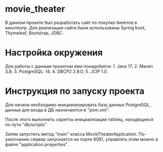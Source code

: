 # movie_theater
В данном проекте был разработать сайт по покупке билетов в кинотеатр.
Для реализации сайта были использованы Spring boot, Thymeleaf, Bootstrap, JDBC.

# Настройка окружения
Для работы с данным проектом вам понадобится:
    1. Java 17;
    2. Maven 3.8;
    3. PostgreSQL: 14.
    4. DBCP2 2.9.0;
    5. JCIP 1.0.

# Инструкция по запуску проекта

Для начала необходимо инициализировать базу данных PostgreSQL, данные для входа в ДБ назначаются в "pom.xml".

После этого выполнить скрипты инициализации таблиц, находящиеся по пути "db/scripts". 

Затем запустить метод "main" класса MovieTheaterApplication. По-умолчанию сервер запускается на порте 8081, управлять 
этим можно в файле "application.properties".


